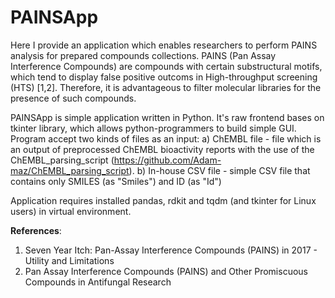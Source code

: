 # PAINSApp
Here I provide an application which enables researchers to perform PAINS analysis for prepared compounds collections. PAINS (Pan Assay Interference Compounds) are compounds with certain substructural motifs, which tend to display false positive outcoms in High-throughput screening (HTS) [1,2]. Therefore, it is advantageous to filter molecular libraries for the presence of such compounds.

PAINSApp is simple application written in Python. It's raw frontend bases on tkinter library, which allows python-programmers to build simple GUI. Program accept two kinds of files as an input:
  a) ChEMBL file - file which is an output of preprocessed ChEMBL bioactivity reports with the use of the ChEMBL_parsing_script         (https://github.com/Adam-maz/ChEMBL_parsing_script).
  b) In-house CSV file - simple CSV file that contains only SMILES (as "Smiles") and ID (as "Id")

Application requires installed pandas, rdkit and tqdm (and tkinter for Linux users) in virtual environment.



**References**:
1. Seven Year Itch: Pan-Assay Interference Compounds (PAINS) in 2017 - Utility and Limitations
2. Pan Assay Interference Compounds (PAINS) and Other Promiscuous Compounds in Antifungal Research
